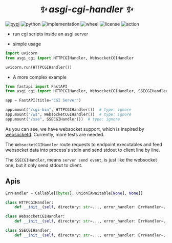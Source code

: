 <h1 align="center"><i>✨ asgi-cgi-handler ✨ </i></h1>

[![pypi](https://img.shields.io/pypi/v/asgi-cgi-handler.svg)](https://pypi.org/project/asgi-cgi-handler/)
![python](https://img.shields.io/pypi/pyversions/asgi-cgi-handler)
![implementation](https://img.shields.io/pypi/implementation/asgi-cgi-handler)
![wheel](https://img.shields.io/pypi/wheel/asgi-cgi-handler)
![license](https://img.shields.io/github/license/synodriver/asgi-cgi-handler.svg)
![action](https://img.shields.io/github/workflow/status/synodriver/asgi-cgi-handler/build%20wheel)

- run cgi scripts inside an asgi server


- simple usage
```python
import uvicorn
from asgi_cgi import HTTPCGIHandler, WebsocketCGIHandler

uvicorn.run(HTTPCGIHandler())
```

- A more complex example
```python
from fastapi import FastAPI
from asgi_cgi import HTTPCGIHandler, WebsocketCGIHandler, SSECGIHandler

app = FastAPI(title="CGI Server")

app.mount("/cgi-bin", HTTPCGIHandler())  # type: ignore
app.mount("/ws", WebsocketCGIHandler())  # type: ignore
app.mount("/sse", SSECGIHandler())  # type: ignore
```

As you can see, we have websocket support, which is inspired by
[websocketd](https://github.com/joewalnes/websocketd). Currently, more tests are needed.

The ```WebsocketCGIHandler``` route requests to endpoint executables and feed websocket data
into process's stdin and send stdout to client line by line.

The ```SSECGIHandler```, means ```server send event```, is just like the websocket one, but it only send stdout to client.


## Apis

```python
ErrHandler = Callable[[bytes], Union[Awaitable[None], None]]

class HTTPCGIHandler:
    def __init__(self, directory: str=..., error_handler: ErrHandler=...) -> None: ...

class WebsocketCGIHandler:
    def __init__(self, directory: str=..., error_handler: ErrHandler=...) -> None: ...

class SSECGIHandler:
    def __init__(self, directory: str=..., error_handler: ErrHandler=...) -> None: ...
```